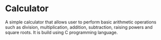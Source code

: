 # Calculator
A simple calculator that allows user to perform basic arithmetic operations such as division, multiplication, addition, subtraction, raising powers and square roots. It is build using C programming language.
